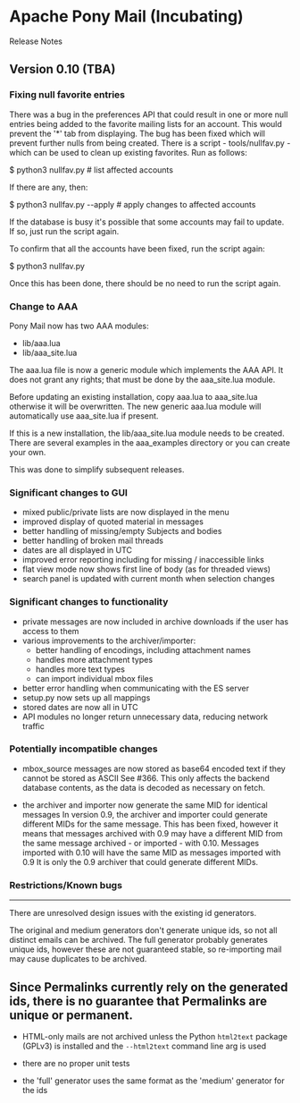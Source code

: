 # Apache Pony Mail (Incubating)

Release Notes

## Version 0.10 (TBA) ##

### Fixing null favorite entries ###

There was a bug in the preferences API that could result in one or more null entries
being added to the favorite mailing lists for an account. This would prevent the '*' tab from displaying.
The bug has been fixed which will prevent further nulls from being created.
There is a script - tools/nullfav.py - which can be used to clean up existing favorites.
Run as follows:

$ python3 nullfav.py # list affected accounts

If there are any, then:

$ python3 nullfav.py --apply # apply changes to affected accounts

If the database is busy it's possible that some accounts may fail to update.
If so, just run the script again.

To confirm that all the accounts have been fixed, run the script again:

$ python3 nullfav.py

Once this has been done, there should be no need to run the script again.

### Change to AAA ###

Pony Mail now has two AAA modules:
- lib/aaa.lua
- lib/aaa_site.lua

The aaa.lua file is now a generic module which implements the AAA API.
It does not grant any rights; that must be done by the aaa_site.lua module.

Before updating an existing installation, copy aaa.lua to aaa_site.lua otherwise it will be overwritten.
The new generic aaa.lua module will automatically use aaa_site.lua if present.

If this is a new installation, the lib/aaa_site.lua module needs to be created.
There are several examples in the aaa_examples directory or you can create your own.

This was done to simplify subsequent releases.

### Significant changes to GUI ###

- mixed public/private lists are now displayed in the menu
- improved display of quoted material in messages
- better handling of missing/empty Subjects and bodies
- better handling of broken mail threads
- dates are all displayed in UTC
- improved error reporting including for missing / inaccessible links
- flat view mode now shows first line of body (as for threaded views)
- search panel is updated with current month when selection changes

### Significant changes to functionality ###

- private messages are now included in archive downloads if the user has access to them
- various improvements to the archiver/importer:
  - better handling of encodings, including attachment names
  - handles more attachment types
  - handles more text types
  - can import individual mbox files
- better error handling when communicating with the ES server
- setup.py now sets up all mappings
- stored dates are now all in UTC
- API modules no longer return unnecessary data, reducing network traffic

### Potentially incompatible changes ###

- mbox_source messages are now stored as base64 encoded text if they cannot be stored as ASCII
  See #366. 
  This only affects the backend database contents, as the data is decoded as necessary on fetch.
  
- the archiver and importer now generate the same MID for identical messages
  In version 0.9, the archiver and importer could generate different MIDs for the same message.
  This has been fixed, however it means that messages archived with 0.9 may have a different MID from
  the same message archived - or imported - with 0.10.
  Messages imported with 0.10 will have the same MID as messages imported with 0.9
  It is only the 0.9 archiver that could generate different MIDs.

### Restrictions/Known bugs ###
 
 ------
There are unresolved design issues with the existing id generators.

The original and medium generators don't generate unique ids, so not
all distinct emails can be archived.
The full generator probably generates unique ids, however these are not
guaranteed stable, so re-importing mail may cause duplicates to be archived. 

Since Permalinks currently rely on the generated ids, there is no guarantee
that Permalinks are unique or permanent.
 ------

 - HTML-only mails are not archived unless the Python `html2text` package (GPLv3) is installed and the `--html2text` command line arg is used

 - there are no proper unit tests

 - the 'full' generator uses the same format as the 'medium' generator for the ids
